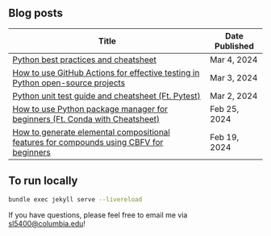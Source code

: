 ## Blog posts

| Title | Date Published |
| ----- | -------------- |
| [Python best practices and cheatsheet](https://bobleesj.github.io/tutorial/2024/03/03/python-cheatsheet.html) | Mar 4, 2024 |
| [How to use GitHub Actions for effective testing in Python open-source projects](https://bobleesj.github.io/tutorial/2024/03/03/github-actions.html) | Mar 3, 2024 |
| [Python unit test guide and cheatsheet (Ft. Pytest)](https://bobleesj.github.io/tutorial/2024/03/02/python-test-cheatsheet.html) | Mar 2, 2024 |
| [How to use Python package manager for beginners (Ft. Conda with Cheatsheet)](https://bobleesj.github.io/tutorial/2024/02/26/intro-to-python-package-manager.html) | Feb 25, 2024 |
| [How to generate elemental compositional features for compounds using CBFV for beginners](https://bobleesj.github.io/tutorial/2024/02/19/tutorial-CBFV.html) | Feb 19, 2024 |

## To run locally

```bash
bundle exec jekyll serve --livereload
```

If you have questions, please feel free to email me via sl5400@columbia.edu!